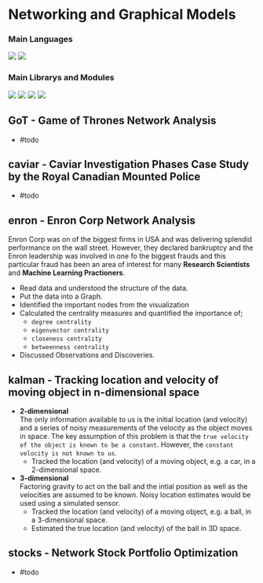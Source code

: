 # Networking and Graphical Models
### Main Languages
<p>
<img src="https://img.shields.io/badge/python-3670A0?style=for-the-badge&logo=python&logoColor=ffdd54">
<img src="https://img.shields.io/badge/Markdown-000000?style=for-the-badge&logo=markdown&logoColor=white"></p>

### Main Librarys and Modules
<p><img src="https://img.shields.io/badge/numpy-%23013243.svg?style=for-the-badge&logo=numpy&logoColor=white">
<img src="https://img.shields.io/badge/pandas-%23150458.svg?style=for-the-badge&logo=pandas&logoColor=white">
<img src="https://img.shields.io/badge/SciPy-%230C55A5.svg?style=for-the-badge&logo=scipy&logoColor=%white">
<img src="https://img.shields.io/badge/Plotly-%233F4F75.svg?style=for-the-badge&logo=plotly&logoColor=white">
</p>

## GoT - Game of Thrones Network Analysis
-  #todo
## caviar - Caviar Investigation Phases Case Study by the Royal Canadian Mounted Police
-  #todo
## enron - Enron Corp Network Analysis
Enron Corp was on of the biggest firms in USA and was delivering splendid performance  on the wall street. However, they declared bankruptcy and the Enron leadership was involved in one fo the biggest frauds and this particular fraud has been an area of interest for many **Research Scientists** and **Machine Learning Practioners**.
- Read data and understood the structure of the data.
- Put the data into a Graph.
- Identified the important nodes from the visualization
- Calculated the centrality measures and quantified the importance of;
    - `degree centrality`
    - `eigenvector centrality`
    - `closeness centrality`
    - `betweenness centrality`
- Discussed Observations and Discoveries.
## kalman - Tracking location and velocity of moving object in n-dimensional space
- **2-dimensional**<br>
  The only information available to us is the initial location (and velocity) and a series of noisy measurements of the velocity as the object moves in space. The key assumption of this problem is that the `true velocity of the object is known to be a constant`. However, the `constant velocity is not known to us`.
  -  Tracked the location (and velocity) of a moving object, e.g. a car, in a 2-dimensional space.
- **3-dimensional**<br>
  Factoring gravity to act on the ball and the intial position as well as the velocities are assumed to be known. Noisy location estimates would be used using a simulated sensor. 
  -  Tracked the location (and velocity) of a moving object, e.g. a ball, in a 3-dimensional space.
  -  Estimated the true location (and velocity) of the ball in 3D space.
## stocks - Network Stock Portfolio Optimization
-  #todo
